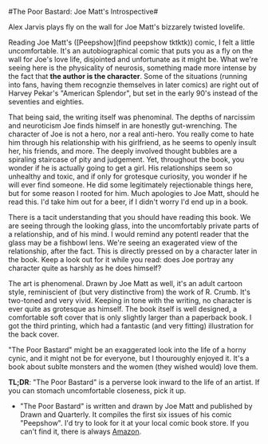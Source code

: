 ﻿#The Poor Bastard: Joe Matt's Introspective#

Alex Jarvis plays fly on the wall for Joe Matt's bizzarely twisted lovelife. 

Reading Joe Matt's ([Peepshow](find peepshow tktktk)) comic, I felt a little uncomfortable. It's an autobiographical comic that puts you as a fly on the wall for Joe's love life, disjointed and unfortunate as it might be. What we're seeing here is the physicality of neurosis, something made more intense by the fact that **the author is the character**. Some of the situations (running into fans, having them recognzie themselves in later comics) are right out of Harvey Pekar's "American Splendor", but set in the early 90's instead of the seventies and eighties. 

That being said, the writing itself was phenominal. The depths of narcissim and neuroticism Joe finds himself in are honestly gut-wrenching. The character of Joe is not a hero, nor a real anti-hero. You really come to hate him through his relationship with his girlfriend, as he seems to openly insult her, his friends, and more. The deeply involved thought bubbles are a spiraling staircase of pity and judgement. Yet, throughout the book, you wonder if he is actually going to get a girl. His relationships seem so unhealthy and toxic, and if only for grotesque curiosity, you wonder if he will ever find someone. He did some legitimately rejectionable things here, but for some reason I rooted for him. Much apologies to Joe Matt, should he read this. I'd take him out for a beer, if I didn't worry I'd end up in a book. 

There is a tacit understanding that you should have reading this book. We are seeing through the looking glass, into the uncomfortably private parts of a relationship, and of his mind. I would remind any potentl reader that the glass may be a fishbowl lens. We're seeing an exagerated view of the relationship, after the fact. This is directly pressed on by a character later in the book. Keep a look out for it while you read: does Joe portray any character quite as harshly as he does himself? 

The art is phenomenal. Drawn by Joe Matt as well, it's an adult cartoon style, reminiscient of (but very distinctive from) the work of R. Crumb. It's two-toned and very vivid. Keeping in tone with the writing, no character is ever quite as grotesque as himself. The book itself is well designed, a comfortable soft cover that is only slightly larger than a paperback book. I got the third printing, which had a fantastic (and very fitting) illustration for the back cover. 

"The Poor Bastard" might be an exaggerated look into the life of a horny cynic, and it might not be for everyone, but I thouroughly enjoyed it. It's a book about sublte monsters and the women (they wished would) love them. 

**TL;DR**: "The Poor Bastard" is a perverse look inward to the life of an artist. If you can stomach  uncomfortable closeness, pick it up. 

* "The Poor Bastard" is written and drawn by Joe Matt and published by Drawn and Quarterly. It compiles the first six issues of his comic "Peepshow". I'd try to look for it at your local comic book store. If you can't find it, there is always [Amazon](tktktkamazon).
